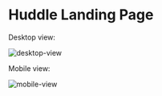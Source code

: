 # Huddle Landing Page

Desktop view:

![desktop-view](https://github.com/user-attachments/assets/b42325b9-3ff2-4427-8f92-dd81389d9254)

Mobile view:

![mobile-view](https://github.com/user-attachments/assets/c1c5af73-764e-4567-aa50-84fb52e67d33)
